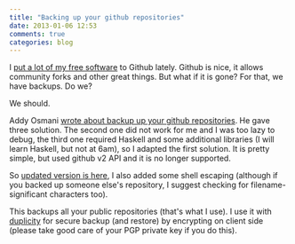 ```yaml
---
title: "Backing up your github repositories"
date: 2013-01-06 12:53
comments: true
categories: blog
---
```


I [put a lot of my free software](https://www.github.com/jooray) to Github lately. Github is nice, it allows community forks and other great things. But what if it is gone? For that, we have backups. Do we?

We should.

Addy Osmani [wrote about backup up your github repositories](http://addyosmani.com/blog/backing-up-a-github-account/). He gave
three solution. The second one did not work for me and I was too lazy to debug, the third one required Haskell and some additional libraries (I will learn Haskell, but not at 6am), so I adapted the first solution. It is pretty simple, but used github v2 API and it is no longer supported. 

So [updated version is here](https://github.com/jooray/github-backup), I also added some shell escaping (although if you backed up someone else's repository, I suggest checking for filename-significant characters too).

This backups all your public repositories (that's what I use). I use it with [duplicity](http://duplicity.nongnu.org/) for secure backup (and restore) by encrypting on client side (please take good care of your PGP private key if you do this).



